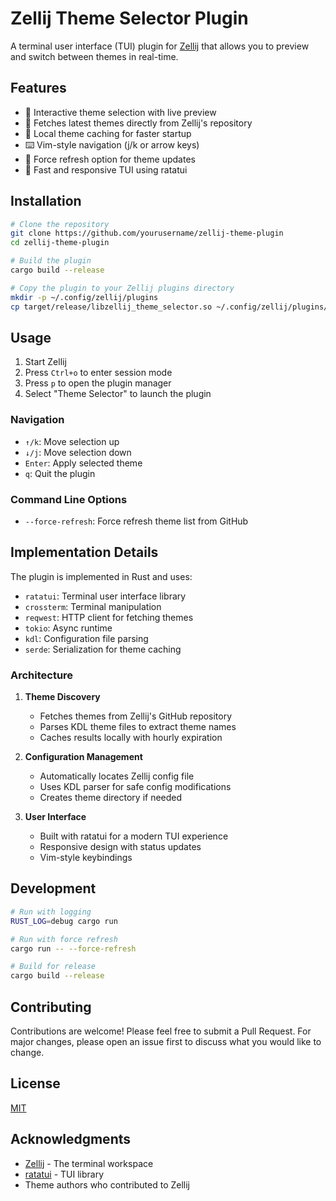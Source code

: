 # Zellij Theme Selector Plugin

A terminal user interface (TUI) plugin for [Zellij](https://github.com/zellij-org/zellij) that allows you to preview and switch between themes in real-time.

## Features

- 🎨 Interactive theme selection with live preview
- 📡 Fetches latest themes directly from Zellij's repository
- 💾 Local theme caching for faster startup
- ⌨️ Vim-style navigation (j/k or arrow keys)
- 🔄 Force refresh option for theme updates
- 🏃 Fast and responsive TUI using ratatui

## Installation

```bash
# Clone the repository
git clone https://github.com/yourusername/zellij-theme-plugin
cd zellij-theme-plugin

# Build the plugin
cargo build --release

# Copy the plugin to your Zellij plugins directory
mkdir -p ~/.config/zellij/plugins
cp target/release/libzellij_theme_selector.so ~/.config/zellij/plugins/
```

## Usage

1. Start Zellij
2. Press `Ctrl+o` to enter session mode
3. Press `p` to open the plugin manager
4. Select "Theme Selector" to launch the plugin

### Navigation

- `↑/k`: Move selection up
- `↓/j`: Move selection down
- `Enter`: Apply selected theme
- `q`: Quit the plugin

### Command Line Options

- `--force-refresh`: Force refresh theme list from GitHub

## Implementation Details

The plugin is implemented in Rust and uses:

- `ratatui`: Terminal user interface library
- `crossterm`: Terminal manipulation
- `reqwest`: HTTP client for fetching themes
- `tokio`: Async runtime
- `kdl`: Configuration file parsing
- `serde`: Serialization for theme caching

### Architecture

1. **Theme Discovery**

   - Fetches themes from Zellij's GitHub repository
   - Parses KDL theme files to extract theme names
   - Caches results locally with hourly expiration

2. **Configuration Management**

   - Automatically locates Zellij config file
   - Uses KDL parser for safe config modifications
   - Creates theme directory if needed

3. **User Interface**
   - Built with ratatui for a modern TUI experience
   - Responsive design with status updates
   - Vim-style keybindings

## Development

```bash
# Run with logging
RUST_LOG=debug cargo run

# Run with force refresh
cargo run -- --force-refresh

# Build for release
cargo build --release
```

## Contributing

Contributions are welcome! Please feel free to submit a Pull Request. For major changes, please open an issue first to discuss what you would like to change.

## License

[MIT](LICENSE)

## Acknowledgments

- [Zellij](https://github.com/zellij-org/zellij) - The terminal workspace
- [ratatui](https://github.com/ratatui-org/ratatui) - TUI library
- Theme authors who contributed to Zellij
